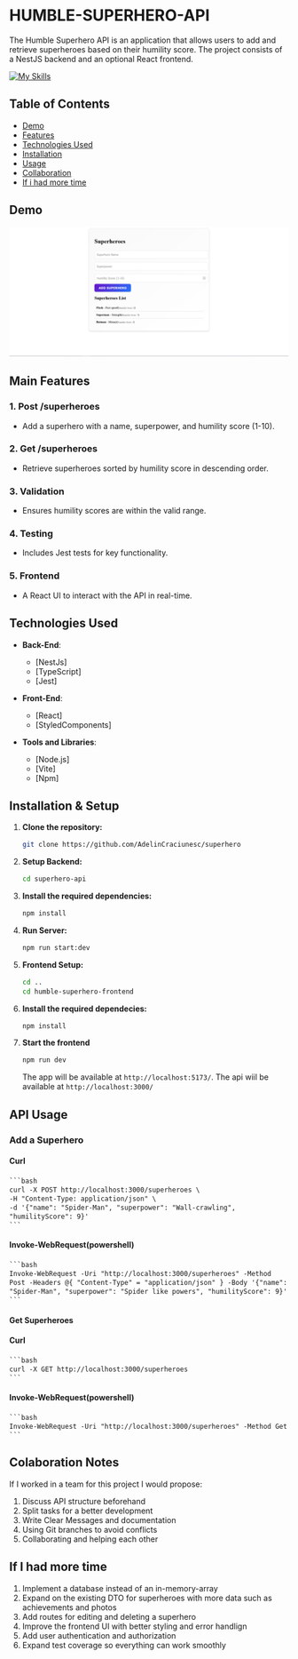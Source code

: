 # HUMBLE-SUPERHERO-API

The Humble Superhero API is an application that allows users to add and retrieve superheroes based on their humility score. The project consists of a NestJS backend and an optional React frontend.

[![My Skills](https://skillicons.dev/icons?i=ts,jest,nestjs,css,vite,react)](https://skillicons.dev)

## Table of Contents

- [Demo](#demo)
- [Features](#features)
- [Technologies Used](#technologies-used)
- [Installation](#installation)
- [Usage](#usage)
- [Collaboration](#colaboration-notes)
- [If i had more time](#if-i-had-more-time)

## Demo

![HUMBLE-SUPERHERO-API](assets/demo.png)

## Main Features

### 1. Post /superheroes
- Add a superhero with a name, superpower, and humility score (1-10).

### 2. Get /superheroes
- Retrieve superheroes sorted by humility score in descending order.

### 3. Validation
- Ensures humility scores are within the valid range.

### 4. Testing
- Includes Jest tests for key functionality.

### 5. Frontend
- A React UI to interact with the API in real-time.

## Technologies Used

- **Back-End**:
  - [NestJs]
  - [TypeScript]
  - [Jest]

- **Front-End**:
  - [React]
  - [StyledComponents]

- **Tools and Libraries**:
  - [Node.js]
  - [Vite]
  - [Npm]

## Installation & Setup

1. **Clone the repository:**

    ```bash
    git clone https://github.com/AdelinCraciunesc/superhero
    ```

2. **Setup Backend:**

    ```bash
    cd superhero-api
    ```

3. **Install the required dependencies:**

    ```bash
    npm install
    ```

4. **Run Server:**

    ```bash
    npm run start:dev
    ```

5. **Frontend Setup:**

    ```bash
    cd ..
    cd humble-superhero-frontend
    ```

6. **Install the required dependecies:**

    ```bash
    npm install
    ```
7. **Start the frontend**

    ```bash
    npm run dev
    ```

    The app will be available at `http://localhost:5173/`.
    The api wiil be available at `http://localhost:3000/`

## API Usage
### Add a Superhero
#### Curl
    ```bash
    curl -X POST http://localhost:3000/superheroes \
    -H "Content-Type: application/json" \
    -d '{"name": "Spider-Man", "superpower": "Wall-crawling", "humilityScore": 9}'
    ```
#### Invoke-WebRequest(powershell)
    ```bash
    Invoke-WebRequest -Uri "http://localhost:3000/superheroes" -Method Post -Headers @{ "Content-Type" = "application/json" } -Body '{"name": "Spider-Man", "superpower": "Spider like powers", "humilityScore": 9}'
    ```

#### Get Superheroes
#### Curl
    ```bash
    curl -X GET http://localhost:3000/superheroes
    ```
#### Invoke-WebRequest(powershell)
    ```bash
    Invoke-WebRequest -Uri "http://localhost:3000/superheroes" -Method Get
    ```

## Colaboration Notes
If I worked in a team for this project I would propose:
1. Discuss API structure beforehand
2. Split tasks for a better development
3. Write Clear Messages and documentation
4. Using Git branches to avoid conflicts
5. Collaborating and helping each other

## If I had more time
1. Implement a database instead of an in-memory-array
2. Expand on the existing DTO for superheroes with more data such as achievements and photos
3. Add routes for editing and deleting a superhero
4. Improve the frontend UI with better styling and error handlign
5. Add user authentication and authorization
6. Expand test coverage so everything can work smoothly